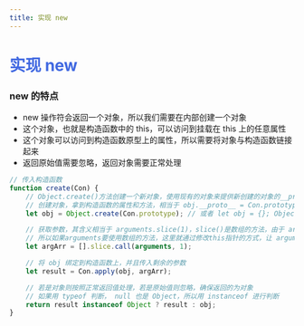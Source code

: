 ```yaml
---
title: 实现 new
---
```


# <font color="#4169E1">实现 new</font>

### new 的特点

-   new 操作符会返回一个对象，所以我们需要在内部创建一个对象
-   这个对象，也就是构造函数中的 this，可以访问到挂载在 this 上的任意属性
-   这个对象可以访问到构造函数原型上的属性，所以需要将对象与构造函数链接起来
-   返回原始值需要忽略，返回对象需要正常处理

```js
// 传入构造函数
function create(Con) {
    // Object.create()方法创建一个新对象，使用现有的对象来提供新创建的对象的__proto__
    // 创建对象，拿到构造函数的属性和方法，相当于 obj.__proto__ = Con.prototype
    let obj = Object.create(Con.prototype); // 或者 let obj = {}; Object.setPrototypeOf(obj, Con.prototype);

    // 获取参数，其含义相当于 arguments.slice(1)，slice()是数组的方法，由于 arguments 不是数组，只是类数组，不具备所有数组原型的方法
    // 所以如果arguments要使用数组的方法，这里就通过修改this指针的方式，让 arguments 继承 array。然后arguments就可以使用数组中的各种方法了
    let argArr = [].slice.call(arguments, 1);

    // 将 obj 绑定到构造函数上，并且传入剩余的参数
    let result = Con.apply(obj, argArr);

    // 若是对象则按照正常返回值处理，若是原始值则忽略，确保返回的为对象
    // 如果用 typeof 判断， null 也是 Object，所以用 instanceof 进行判断
    return result instanceof Object ? result : obj;
}
```
